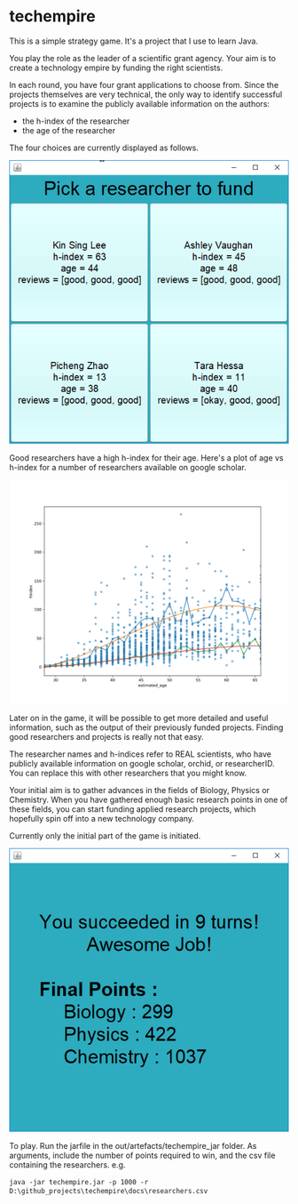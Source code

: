 # techempire
This is a simple strategy game. It's a project that I use to learn Java.

You play the role as the leader of a scientific grant agency. Your aim is to create a technology empire by funding the right scientists.

In each round, you have four grant applications to choose from. Since the projects themselves are very technical, the only way to identify successful projects is to examine the publicly available information on the authors:
 
* the h-index of the researcher
* the age of the researcher

The four choices are currently displayed as follows.

![choose researcher](https://raw.githubusercontent.com/teese/techempire/master/docs/images/choose_researcher.png)

Good researchers have a high h-index for their age. Here's a plot of age vs h-index for a number of researchers available on google scholar.

![choose researcher](https://raw.githubusercontent.com/teese/techempire/master/docs/images/hindex_vs_age.png)

Later on in the game, it will be possible to get more detailed and useful information, such as the output of their previously funded projects. Finding good researchers and projects is really not that easy.

The researcher names and h-indices refer to REAL scientists, who have publicly available information on google scholar, orchid, or researcherID. You can replace this with other researchers that you might know. 

Your initial aim is to gather advances in the fields of Biology, Physics or Chemistry. When you have gathered enough basic research points in one of these fields, you can start funding applied research projects, which hopefully spin off into a new technology company.

Currently only the initial part of the game is initiated.

![choose researcher](https://raw.githubusercontent.com/teese/techempire/master/docs/images/gameover.png)


To play. Run the jarfile in the out/artefacts/techempire_jar folder.  As arguments, include the number of points required to win, and the csv file containing the researchers.
e.g.

    java -jar techempire.jar -p 1000 -r D:\github_projects\techempire\docs\researchers.csv